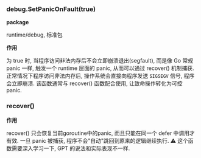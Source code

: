 ### debug.SetPanicOnFault(true)
**package**

runtime/debug, 标准包

**作用**

为 true 时, 当程序访问非法内存后不会立即崩溃退出(segfault), 而是像 Go 常规 panic 一样, 触发一个 runtime 层面的 panic, 从而可以通过 recover() 机制捕获.
正常情况下程序访问非法内存后, 操作系统会直接向程序发送 `SIGSEGV` 信号, 程序会立即崩溃.
该函数通常与 recover() 函数配合使用, 让致命操作转化为可控 panic.

### recover()
**作用**

recover() 只会恢复当前goroutine中的panic, 而且只能在同一个 defer 中调用才有效. 一旦 panic 被捕获, 程序不会"自动"跳回到原来的逻辑继续执行.
⚠️ 这个函数需要深入学习一下, GPT 的说法和实际表现不一样.